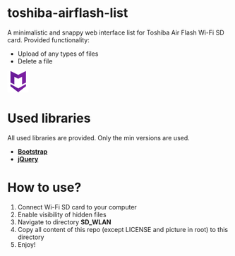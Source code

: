 # toshiba-airflash-list

A minimalistic and snappy web interface list for Toshiba Air Flash Wi-Fi SD card. Provided functionality:

- Upload of any types of files
- Delete a file

![alt text](https://github.com/adam-p/markdown-here/raw/master/src/common/images/icon48.png "Logo Title Text 1")


# Used libraries

All used libraries are provided. Only the min versions are used.
- [**Bootstrap**](https://getbootstrap.com/)
- [**jQuery**](https://jquery.com/) 

# How to use?

1. Connect Wi-Fi SD card to your computer
2. Enable visibility of hidden files
3. Navigate to directory **SD_WLAN**
4. Copy all content of this repo (except LICENSE and picture in root) to this directory
5. Enjoy!